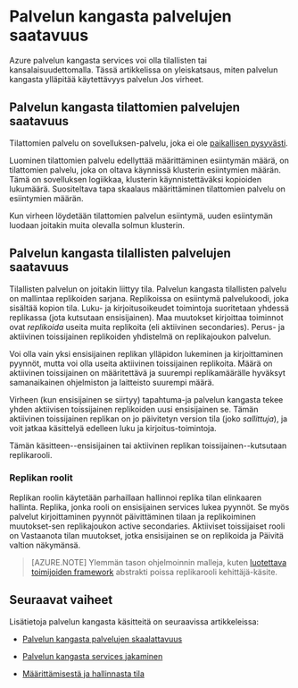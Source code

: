 <properties
   pageTitle="Käytettävyys palvelun kangasta palvelujen | Microsoft Azure"
   description="Tässä artikkelissa kuvataan vika tunnistaminen automaattisesti ja palvelut palauttamisen"
   services="service-fabric"
   documentationCenter=".net"
   authors="appi101"
   manager="timlt"
   editor=""/>

<tags
   ms.service="service-fabric"
   ms.devlang="dotnet"
   ms.topic="article"
   ms.tgt_pltfrm="NA"
   ms.workload="NA"
   ms.date="08/10/2016"
   ms.author="aprameyr"/>

# <a name="availability-of-service-fabric-services"></a>Palvelun kangasta palvelujen saatavuus
Azure palvelun kangasta services voi olla tilallisten tai kansalaisuudettomalla. Tässä artikkelissa on yleiskatsaus, miten palvelun kangasta ylläpitää käytettävyys palvelun Jos virheet.

## <a name="availability-of-service-fabric-stateless-services"></a>Palvelun kangasta tilattomien palvelujen saatavuus
Tilattomien palvelu on sovelluksen-palvelu, joka ei ole [paikallisen pysyvästi](service-fabric-concepts-state.md).

Luominen tilattomien palvelu edellyttää määrittäminen esiintymän määrä, on tilattomien palvelu, joka on oltava käynnissä klusterin esiintymien määrän. Tämä on sovelluksen logiikkaa, klusterin käynnistettäväksi kopioiden lukumäärä. Suositeltava tapa skaalaus määrittäminen tilattomien palvelu on esiintymien määrän.

Kun virheen löydetään tilattomien palvelun esiintymä, uuden esiintymän luodaan joitakin muita olevalla solmun klusterin.

## <a name="availability-of-service-fabric-stateful-services"></a>Palvelun kangasta tilallisten palvelujen saatavuus
Tilallisten palvelun on joitakin liittyy tila. Palvelun kangasta tilallisten palvelu on mallintaa replikoiden sarjana. Replikoissa on esiintymä palvelukoodi, joka sisältää kopion tila. Luku- ja kirjoitusoikeudet toimintoja suoritetaan yhdessä replikassa (jota kutsutaan ensisijainen). Maa muutokset kirjoittaa toiminnot ovat *replikoida* useita muita replikoita (eli aktiivinen secondaries). Perus- ja aktiivinen toissijainen replikoiden yhdistelmä on replikajoukon palvelun.

Voi olla vain yksi ensisijainen replikan ylläpidon lukeminen ja kirjoittaminen pyynnöt, mutta voi olla useita aktiivinen toissijainen replikoita. Määrä on aktiivinen toissijainen on määritettävä ja suurempi replikamäärälle hyväksyt samanaikainen ohjelmiston ja laitteisto suurempi määrä.

Virheen (kun ensisijainen se siirtyy) tapahtuma-ja palvelun kangasta tekee yhden aktiivisen toissijainen replikoiden uusi ensisijainen se. Tämän aktiivinen toissijainen replikan on jo päivitetyn version tila (joko *sallittuja*), ja voit jatkaa käsittelyä edelleen luku ja kirjoitus-toimintoja.

Tämän käsitteen--ensisijainen tai aktiivinen replikan toissijainen--kutsutaan replikarooli.

### <a name="replica-roles"></a>Replikan roolit
Replikan roolin käytetään parhaillaan hallinnoi replika tilan elinkaaren hallinta. Replika, jonka rooli on ensisijainen services lukea pyynnöt. Se myös palvelut kirjoittaminen pyynnöt päivittäminen tilaan ja replikoiminen muutokset-sen replikajoukon active secondaries. Aktiiviset toissijaiset rooli on Vastaanota tilan muutokset, jotka ensisijainen se on replikoida ja Päivitä valtion näkymänsä.

>[AZURE.NOTE] Ylemmän tason ohjelmoinnin malleja, kuten [luotettava toimijoiden framework](service-fabric-reliable-actors-introduction.md) abstrakti poissa replikarooli kehittäjä-käsite.

## <a name="next-steps"></a>Seuraavat vaiheet

Lisätietoja palvelun kangasta käsitteitä on seuraavissa artikkeleissa:

- [Palvelun kangasta palvelujen skaalattavuus](service-fabric-concepts-scalability.md)

- [Palvelun kangasta services jakaminen](service-fabric-concepts-partitioning.md)

- [Määrittämisestä ja hallinnasta tila](service-fabric-concepts-state.md)
